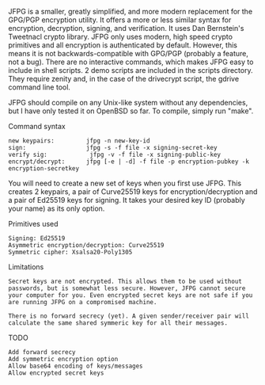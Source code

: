 JFPG is a smaller, greatly simplified, and more modern replacement
for the GPG/PGP encryption utility. It offers
a more or less similar  syntax for encryption,
decryption, signing, and verification. It uses
Dan Bernstein's Tweetnacl crypto library. JFPG
only uses  modern, high speed crypto primitives 
and all encryption is authenticated by default. 
However, this means it is not backwards-compatible
with GPG/PGP (probably a feature, not a bug). 
There are no interactive commands, which makes
JFPG easy to include in shell scripts. 2 demo
scripts are included in the scripts directory. They
require zenity and, in the case of the drivecrypt script,
the gdrive command line tool. 

JFPG should compile on any Unix-like system without any
dependencies, but I have only tested it on OpenBSD so far.
To compile, simply run "make".

Command syntax

	new keypairs:         jfpg -n new-key-id
	sign:                 jfpg -s -f file -x signing-secret-key
	verify sig:   	       jfpg -v -f file -x signing-public-key
	encrypt/decrypt:      jfpg [-e | -d] -f file -p encryption-pubkey -k encryption-secretkey 


You will need to create a new set of keys when you first use JFPG. 
This creates 2 keypairs, a pair of Curve25519 keys for encryption/decryption
and a pair of Ed25519 keys for signing. It takes your desired key ID
(probably your name) as its only option.

Primitives used

	Signing: Ed25519
	Asymmetric encryption/decryption: Curve25519
	Symmetric cipher: Xsalsa20-Poly1305

Limitations

	Secret keys are not encrypted. This allows them to be used without
	passwords, but is somewhat less secure. However, JFPG cannot secure
	your computer for you. Even encrypted secret keys are not safe if you
	are running JFPG on a compromised machine.

	There is no forward secrecy (yet). A given sender/receiver pair will
	calculate the same shared symmeric key for all their messages. 

TODO

	Add forward secrecy
	Add symmetric encryption option
	Allow base64 encoding of keys/messages
	Allow encrypted secret keys

